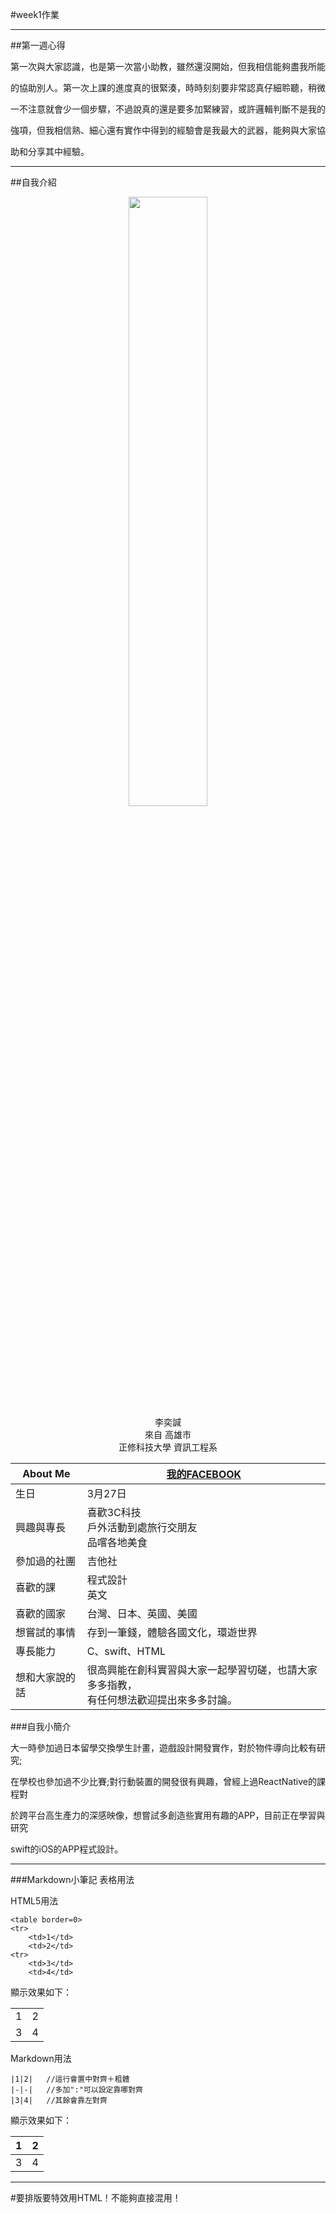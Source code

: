 #week1作業
<!--我是分隔線-->
***
##第一週心得


第一次與大家認識，也是第一次當小助教，雖然還沒開始，但我相信能夠盡我所能

的協助別人。第一次上課的進度真的很緊湊，時時刻刻要非常認真仔細聆聽，稍微

一不注意就會少一個步驟，不過說真的還是要多加緊練習，或許邏輯判斷不是我的

強項，但我相信熟、細心還有實作中得到的經驗會是我最大的武器，能夠與大家協

助和分享其中經驗。

<!--斷行ENTER-->

<!--我是分隔線-->
***
##自我介紹


<div align="center">
 <img src=https://goo.gl/OTEM1M height="50%" width="50%"><br>
 李奕諴<br>
 來自 高雄市<br>
 正修科技大學 資訊工程系<br>
</div>



|About Me	 | 	[我的FACEBOOK](http://goo.gl/QCKEUc)   |
|------------|-------------|
|生日	   	 |3月27日|
|興趣與專長	 |喜歡3C科技<br>	戶外活動到處旅行交朋友<br>品嚐各地美食<br>|
|參加過的社團	 |吉他社|
|喜歡的課		 |程式設計<br>	英文|
|喜歡的國家	 |台灣、日本、英國、美國|
|想嘗試的事情	 |存到一筆錢，體驗各國文化，環遊世界|
|專長能力		 |C、swift、HTML|
|想和大家說的話|很高興能在創科實習與大家一起學習切磋，也請大家多多指教，<br>有任何想法歡迎提出來多多討論。|


###自我小簡介

大一時參加過日本留學交換學生計畫，遊戲設計開發實作，對於物件導向比較有研究;

在學校也參加過不少比賽;對行動裝置的開發很有興趣，曾經上過ReactNative的課程對

於跨平台高生產力的深感映像，想嘗試多創造些實用有趣的APP，目前正在學習與研究

swift的iOS的APP程式設計。



<!--這是註解-->
***
###Markdown小筆記
表格用法

HTML5用法

	<table border=0>
	<tr>
		<td>1</td>
		<td>2</td>
	<tr>
		<td>3</td>
		<td>4</td>

顯示效果如下：
</table>
<table border=0>
<tr>
	<td>1</td>
	<td>2</td>
<tr>
	<td>3</td>
	<td>4</td>
</table>

Markdown用法

	|1|2|	//這行會置中對齊＋粗體
	|-|-|	//多加":"可以設定靠哪對齊
	|3|4|	//其餘會靠左對齊

顯示效果如下：

|1|2|
|-|-|
|3|4|
***
#要排版要特效用HTML！不能夠直接混用！
